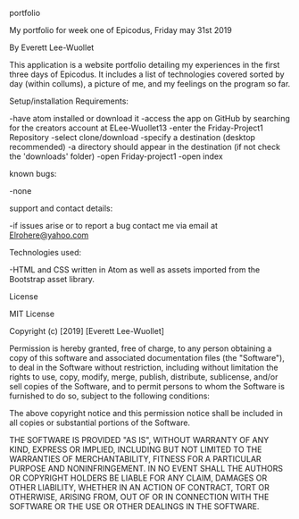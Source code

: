 portfolio

My portfolio for week one of Epicodus, Friday may 31st 2019

By Everett Lee-Wuollet

This application is a website portfolio detailing my experiences in the first three days of Epicodus. It includes a list of technologies covered sorted by day (within collums), a picture of me, and my feelings on the program so far.

Setup/installation Requirements:

-have atom installed or download it
-access the app on GitHub by searching for the creators account at ELee-Wuollet13
-enter the Friday-Project1 Repository
-select clone/download
-specify a destination (desktop recommended)
-a directory should appear in the destination (if not check the 'downloads' folder)
-open Friday-project1
-open index

known bugs:

-none

support and contact details:

-if issues arise or to report a bug contact me via email at Elrohere@yahoo.com

Technologies used:

-HTML and CSS written in Atom as well as assets imported from the Bootstrap asset library.

License

MIT License

Copyright (c) [2019] [Everett Lee-Wuollet]

Permission is hereby granted, free of charge, to any person obtaining a copy
of this software and associated documentation files (the "Software"), to deal
in the Software without restriction, including without limitation the rights
to use, copy, modify, merge, publish, distribute, sublicense, and/or sell
copies of the Software, and to permit persons to whom the Software is
furnished to do so, subject to the following conditions:

The above copyright notice and this permission notice shall be included in all
copies or substantial portions of the Software.

THE SOFTWARE IS PROVIDED "AS IS", WITHOUT WARRANTY OF ANY KIND, EXPRESS OR
IMPLIED, INCLUDING BUT NOT LIMITED TO THE WARRANTIES OF MERCHANTABILITY,
FITNESS FOR A PARTICULAR PURPOSE AND NONINFRINGEMENT. IN NO EVENT SHALL THE
AUTHORS OR COPYRIGHT HOLDERS BE LIABLE FOR ANY CLAIM, DAMAGES OR OTHER
LIABILITY, WHETHER IN AN ACTION OF CONTRACT, TORT OR OTHERWISE, ARISING FROM,
OUT OF OR IN CONNECTION WITH THE SOFTWARE OR THE USE OR OTHER DEALINGS IN THE
SOFTWARE.
